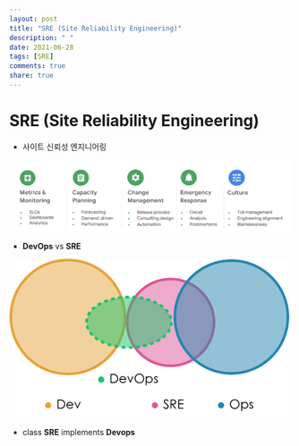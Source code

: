 ```yaml
---
layout: post
title: "SRE (Site Reliability Engineering)"
description: " "
date: 2021-06-28
tags: [SRE]
comments: true
share: true
---
```


SRE (Site Reliability Engineering)
=====

   - 사이트 신뢰성 엔지니어링

   <img title="SRE_Engineer" src="./images/devops/SRE_Engineer.png" alt="SRE_Engineer" width="700px">

   - **DevOps** vs **SRE**

   <img title="DevOps_vs_SRE" src="./images/devops/DevOps_vs_SRE.png" alt="DevOps_vs_SRE" width="500px">

   - class **SRE** implements **Devops**
